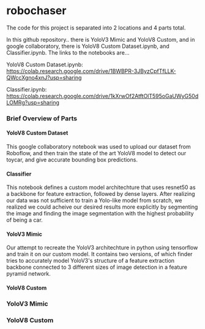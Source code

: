 # robochaser

The code for this project is separated into 2 locations and 4 parts total.

In this github repository.. there is YoloV3 Mimic and YoloV8 Custom, and in google collaboratory, there is YoloV8 Custom Dataset.ipynb, and Classifier.ipynb. The links to the notebooks are...

YoloV8 Custom Dataset.ipynb: 
https://colab.research.google.com/drive/1BWBPR-3JByzCpfTfLLK-QWccXgno4xnJ?usp=sharing 

Classifier.ipynb:
https://colab.research.google.com/drive/1kXrwOf2AtftOlT595oGaUWyG50dLOMRg?usp=sharing

### Brief Overview of Parts

#### YoloV8 Custom Dataset
This google collaboratory notebook was used to upload our dataset from Roboflow, and then train the state of the art YoloV8 model to detect our toycar, and give accurate bounding box predictions.

#### Classifier
This notebook defines a custom model architechture that uses resnet50 as a backbone for feature extraction, followed by dense layers. After realizing our data was not sufficient to train a Yolo-like model from scratch, we realized we could acheive our desired results more explicitly by segmenting the image and finding the image segmentation with the highest probability of being a car.

#### YoloV3 Mimic
Our attempt to recreate the YoloV3 architechture in python using tensorflow and train it on our custom model. It contains two versions, of which finder tries to accurately model YoloV3's structure of a feature extraction backbone connected to 3 different sizes of image detection in a feature pyramid network. 

#### YoloV8 Custom

### YoloV3 Mimic

### YoloV8 Custom
